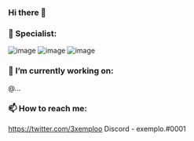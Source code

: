 ### Hi there 👋

### 🔭 Specialist:
![image](https://user-images.githubusercontent.com/87874318/126885037-eba9f1e0-9528-4058-95c9-9900dc7f44af.png) ![image](https://user-images.githubusercontent.com/87874318/126885044-b71b0f4b-41f5-4c01-aaf8-bb7367aef94f.png) ![image](https://user-images.githubusercontent.com/87874318/126885049-d2f81801-65b1-4bae-8d62-28b10d56637e.png)


### 🌱 I’m currently working on:
@...

### 📫 How to reach me:
https://twitter.com/3xemploo
Discord - exemplo.#0001
<!--
**ExemploDev/ExemploDev** is a ✨ _special_ ✨ repository because its `README.md` (this file) appears on your GitHub profile.

Here are some ideas to get you started:

- 🔭 I’m currently working on ...
- 🌱 I’m currently learning ...
- 👯 I’m looking to collaborate on ...
- 🤔 I’m looking for help with ...
- 💬 Ask me about ...
- 📫 How to reach me: ...
- 😄 Pronouns: ...
- ⚡ Fun fact: ...
-->
